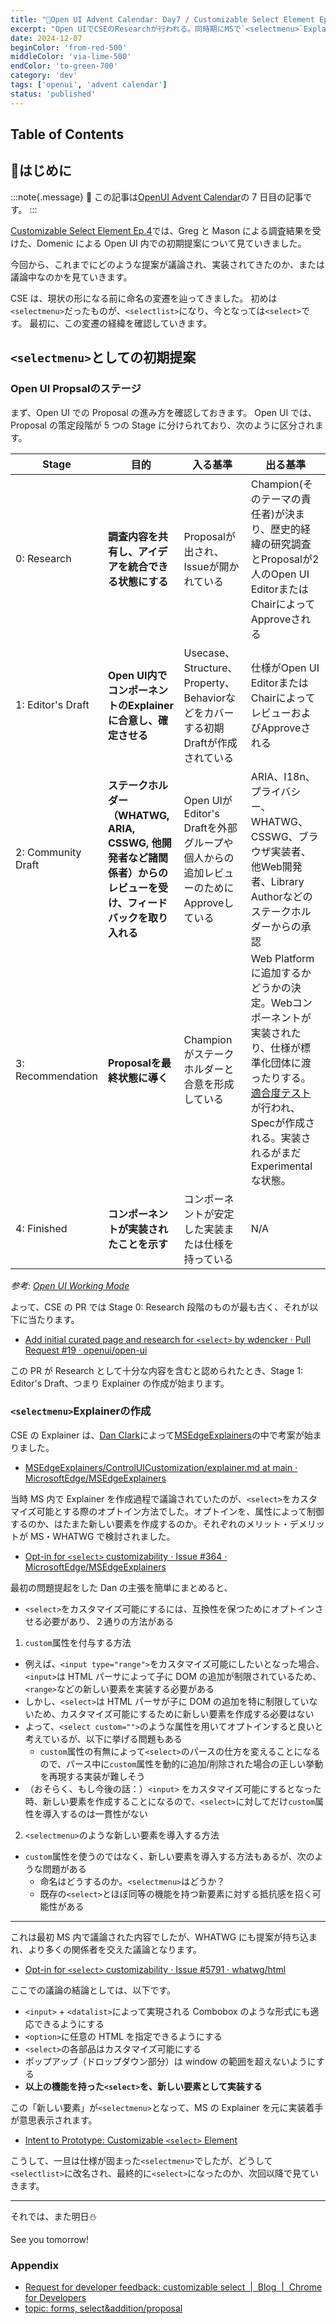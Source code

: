 ```yaml
---
title: "🎄Open UI Advent Calendar: Day7 / Customizable Select Element Ep.5"
excerpt: "Open UIでCSEのResearchが行われる。同時期にMSで`<selectmenu>`Explainerの作成。Explainerに基づいて、`<selectmenu>`がIntent to Prototypeに"
date: 2024-12-07
beginColor: 'from-red-500'
middleColor: 'via-lime-500'
endColor: 'to-green-700'
category: 'dev'
tags: ['openui', 'advent calendar']
status: 'published'
---
```

## Table of Contents

## 🎄はじめに

:::note{.message}
🎄 この記事は[OpenUI Advent Calendar](https://adventar.org/calendars/10293)の 7 日目の記事です。
:::

[Customizable Select Element Ep.4](https://blog.sakupi01.com/dev/articles/2024-openui-advent-6)では、Greg と Mason による調査結果を受けた、Domenic による Open UI 内での初期提案について見ていきました。

今回から、これまでにどのような提案が議論され、実装されてきたのか、または議論中なのかを見ていきます。

CSE は、現状の形になる前に命名の変遷を辿ってきました。
初めは`<selectmenu>`だったものが、`<selectlist>`になり、今となっては`<select>`です。
最初に、この変遷の経緯を確認していきます。

## `<selectmenu>`としての初期提案

### Open UI Propsalのステージ

まず、Open UI での Proposal の進み方を確認しておきます。
Open UI では、Proposal の策定段階が 5 つの Stage に分けられており、次のように区分されます。

| Stage | 目的 | 入る基準 | 出る基準 |
|-------|------|----------|----------|
| 0: Research | **調査内容を共有し、アイデアを統合できる状態にする** | Proposalが出され、Issueが開かれている | Champion(そのテーマの責任者)が決まり、歴史的経緯の研究調査とProposalが2人のOpen UI EditorまたはChairによってApproveされる |
| 1: Editor's Draft | **Open UI内でコンポーネントのExplainerに合意し、確定させる** | Usecase、Structure、Property、Behaviorなどをカバーする初期Draftが作成されている | 仕様がOpen UI EditorまたはChairによってレビューおよびApproveされる |
| 2: Community Draft | **ステークホルダー（WHATWG, ARIA, CSSWG, 他開発者など諸関係者）からのレビューを受け、フィードバックを取り入れる** | Open UIがEditor's Draftを外部グループや個人からの追加レビューのためにApproveしている | ARIA、I18n、プライバシー、WHATWG、CSSWG、ブラウザ実装者、他Web開発者、Library Authorなどのステークホルダーからの承認 |
| 3: Recommendation | **Proposalを最終状態に導く** | Championがステークホルダーと合意を形成している | Web Platformに追加するかどうかの決定。Webコンポーネントが実装されたり、仕様が標準化団体に渡ったりする。[適合度テスト](https://wpt.fyi/results/?label=experimental&label=master&aligned)が行われ、Specが作成される。実装されるがまだExperimentalな状態。 |
| 4: Finished | **コンポーネントが実装されたことを示す** | コンポーネントが安定した実装または仕様を持っている | N/A |

*参考: [Open UI Working Mode](https://open-ui.org/working-mode/)*

よって、CSE の PR では Stage 0: Research 段階のものが最も古く、それが以下に当たります。

- [Add initial curated page and research for `<select>` by wdencker · Pull Request #19 · openui/open-ui](https://github.com/openui/open-ui/pull/19)

この PR が Research として十分な内容を含むと認められたとき、Stage 1: Editor's Draft、つまり Explainer の作成が始まります。

### `<selectmenu>`Explainerの作成

CSE の Explainer は、[Dan Clark](https://github.com/dandclark)によって[MSEdgeExplainers](https://github.com/MicrosoftEdge/MSEdgeExplainers)の中で考案が始まりました。

- [MSEdgeExplainers/ControlUICustomization/explainer.md at main · MicrosoftEdge/MSEdgeExplainers](https://github.com/MicrosoftEdge/MSEdgeExplainers/blob/main/ControlUICustomization/explainer.md)

当時 MS 内で Explainer を作成過程で議論されていたのが、`<select>`をカスタマイズ可能とする際のオプトイン方法でした。オプトインを、属性によって制御するのか、はたまた新しい要素を作成するのか。それぞれのメリット・デメリットが MS・WHATWG で検討されました。

- [Opt-in for `<select>` customizability · Issue #364 · MicrosoftEdge/MSEdgeExplainers](https://github.com/MicrosoftEdge/MSEdgeExplainers/issues/364)

最初の問題提起をした Dan の主張を簡単にまとめると、

- `<select>`をカスタマイズ可能にするには、互換性を保つためにオプトインさせる必要があり、２通りの方法がある

1. `custom`属性を付与する方法

- 例えば、`<input type="range">`をカスタマイズ可能にしたいとなった場合、`<input>`は HTML パーサによって子に DOM の追加が制限されているため、`<range>`などの新しい要素を実装する必要がある
- しかし、`<select>`は HTML パーサが子に DOM の追加を特に制限していないため、カスタマイズ可能にするために新しい要素を作成する必要はない
- よって、`<select custom="">`のような属性を用いてオプトインすると良いと考えているが、以下に挙げる問題もある
  - `custom`属性の有無によって`<select>`のパースの仕方を変えることになるので、パース中に`custom`属性を動的に追加/削除された場合の正しい挙動を再現する実装が難しそう
- （おそらく、もし今後の話：）`<input>` をカスタマイズ可能にするとなった時、新しい要素を作成することになるので、`<select>`に対してだけ`custom`属性を導入するのは一貫性がない

2. `<selectmenu>`のような新しい要素を導入する方法

- `custom`属性を使うのではなく、新しい要素を導入する方法もあるが、次のような問題がある
  - 命名はどうするのか。`<selectmenu>`はどうか？
  - 既存の`<select>`とほぼ同等の機能を持つ新要素に対する抵抗感を招く可能性がある

***

これは最初 MS 内で議論された内容でしたが、WHATWG にも提案が持ち込まれ、より多くの関係者を交えた議論となります。

- [Opt-in for `<select>` customizability · Issue #5791 · whatwg/html](https://github.com/whatwg/html/issues/5791)

ここでの議論の結論としては、以下です。

- `<input>` + `<datalist>`によって実現される Combobox のような形式にも適応できるようにする
- `<option>`に任意の HTML を指定できるようにする
- `<select>`の各部品はカスタマイズ可能にする
- ポップアップ（ドロップダウン部分）は window の範囲を超えないようにする
- **以上の機能を持った`<select>`を、新しい要素として実装する**

この「新しい要素」が`<selectmenu>`となって、MS の Explainer を元に実装着手が意思表示されます。

- [Intent to Prototype: Customizable `<select>` Element](https://groups.google.com/a/chromium.org/g/blink-dev/c/9TcfjaOs5zg/m/WAiv6WpUAAAJ)

こうして、一旦は仕様が固まった`<selectmenu>`でしたが、どうして`<selectlist>`に改名され、最終的に`<select>`になったのか、次回以降で見ていきます。

***

それでは、また明日⛄

See you tomorrow!

### Appendix

- [Request for developer feedback: customizable select  |  Blog  |  Chrome for Developers](https://developer.chrome.com/blog/rfc-customizable-select#enhance_the_existing_select_element)
- [topic: forms, select&addition/proposal](https://github.com/whatwg/html/issues?page=1&q=is%3Aissue+label%3A%22topic%3A+select%22%2C%22topic%3A+forms%22+created%3A%3E%3D2020+label%3Aaddition%2Fproposal)
